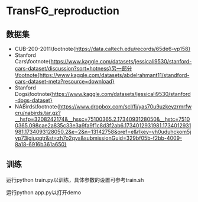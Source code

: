 # TransFG_reproduction
## 数据集
- CUB-200-2011\footnote{https://data.caltech.edu/records/65de6-vp158}
- Stanford Cars\footnote{https://www.kaggle.com/datasets/jessicali9530/stanford-cars-dataset/discussion?sort=hotness}另一部分\footnote{https://www.kaggle.com/datasets/abdelrahmant11/standford-cars-dataset-meta?resource=download}
- Stanford Dogs\footnote{https://www.kaggle.com/datasets/jessicali9530/stanford-dogs-dataset}
- NABirds\footnote{https://www.dropbox.com/scl/fi/yas70u9uzkeyzrmrfwcru/nabirds.tar.gz?__hsfp=3208242174&__hssc=75100365.2.1734093128050&__hstc=75100365.098cae2a835c33e3a9fa9f1c8d3f2ab6.1734012931981.1734012931981.1734093128050.2&e=2&n=13142758&oref=e&rlkey=vh0uduhckom5jyp73igjugqtr&st=zh7o2qys&submissionGuid=329bf05b-f2bb-4009-8a18-6916b361a650}

## 训练
运行python train.py以训练，具体参数的设置可参考train.sh

运行python app.py以打开demo
